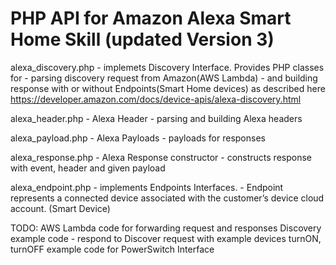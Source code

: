 # PHP API for Amazon Alexa Smart Home Skill (updated Version 3)

alexa_discovery.php - implemets Discovery Interface. Provides PHP classes for
	- parsing discovery request from Amazon(AWS Lambda)
	- and building response with or without Endpoints(Smart Home devices) as described here https://developer.amazon.com/docs/device-apis/alexa-discovery.html

alexa_header.php - Alexa Header 
	- parsing and building Alexa headers

alexa_payload.php - Alexa Payloads
	- payloads for responses

alexa_response.php - Alexa Response constructor
	- constructs response with event, header and given payload

alexa_endpoint.php - implements Endpoints Interfaces.
	- Endpoint represents a connected device associated with the customer’s device cloud account. (Smart Device)


TODO:
	AWS Lambda code for forwarding request and responses 
	Discovery example code - respond to Discover request with example devices
	turnON, turnOFF example code for PowerSwitch Interface


